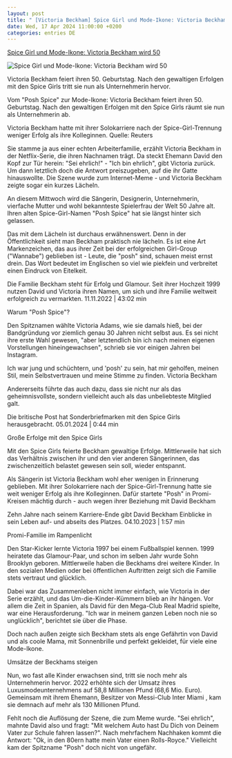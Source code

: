```yaml
---
layout: post
title: " [Victoria Beckham] Spice Girl und Mode-Ikone: Victoria Beckham wird 50"
date: Wed, 17 Apr 2024 11:00:00 +0200
categories: entries DE
---
```

[Spice Girl und Mode-Ikone: Victoria Beckham wird 50](https://www.zdf.de/nachrichten/panorama/prominente/victoria-beckham-posh-spice-100.html)

![Spice Girl und Mode-Ikone: Victoria Beckham wird 50](https://www.zdf.de/assets/victoria-beckham-116~1280x720?cb=1713337417499)

Victoria Beckham feiert ihren 50. Geburtstag. Nach den gewaltigen Erfolgen mit den Spice Girls tritt sie nun als Unternehmerin hervor.

Vom "Posh Spice" zur Mode-Ikone: Victoria Beckham feiert ihren 50. Geburtstag. Nach den gewaltigen Erfolgen mit den Spice Girls räumt sie nun als Unternehmerin ab.

Victoria Beckham hatte mit ihrer Solokarriere nach der Spice-Girl-Trennung weniger Erfolg als ihre Kolleginnen. Quelle: Reuters

Sie stamme ja aus einer echten Arbeiterfamilie, erzählt Victoria Beckham in der Netflix-Serie, die ihren Nachnamen trägt. Da steckt Ehemann David den Kopf zur Tür herein: "Sei ehrlich!" - "Ich bin ehrlich", gibt Victoria zurück. Um dann letztlich doch die Antwort preiszugeben, auf die ihr Gatte hinauswollte. Die Szene wurde zum Internet-Meme - und Victoria Beckham zeigte sogar ein kurzes Lächeln.

An diesem Mittwoch wird die Sängerin, Designerin, Unternehmerin, vierfache Mutter und wohl bekannteste Spielerfrau der Welt 50 Jahre alt. Ihren alten Spice-Girl-Namen "Posh Spice" hat sie längst hinter sich gelassen.

Das mit dem Lächeln ist durchaus erwähnenswert. Denn in der Öffentlichkeit sieht man Beckham praktisch nie lächeln. Es ist eine Art Markenzeichen, das aus ihrer Zeit bei der erfolgreichen Girl-Group ("Wannabe") geblieben ist - Leute, die "posh" sind, schauen meist ernst drein. Das Wort bedeutet im Englischen so viel wie piekfein und verbreitet einen Eindruck von Eitelkeit.

Die Familie Beckham steht für Erfolg und Glamour. Seit ihrer Hochzeit 1999 nutzen David und Victoria ihren Namen, um sich und ihre Familie weltweit erfolgreich zu vermarkten. 11.11.2022 | 43:02 min

Warum "Posh Spice"?

Den Spitznamen wählte Victoria Adams, wie sie damals hieß, bei der Bandgründung vor ziemlich genau 30 Jahren nicht selbst aus. Es sei nicht ihre erste Wahl gewesen, "aber letztendlich bin ich nach meinen eigenen Vorstellungen hineingewachsen", schrieb sie vor einigen Jahren bei Instagram.

Ich war jung und schüchtern, und 'posh' zu sein, hat mir geholfen, meinen Stil, mein Selbstvertrauen und meine Stimme zu finden. Victoria Beckham

Andererseits führte das auch dazu, dass sie nicht nur als das geheimnisvollste, sondern vielleicht auch als das unbeliebteste Mitglied galt.

Die britische Post hat Sonderbriefmarken mit den Spice Girls herausgebracht. 05.01.2024 | 0:44 min

Große Erfolge mit den Spice Girls

Mit den Spice Girls feierte Beckham gewaltige Erfolge. Mittlerweile hat sich das Verhältnis zwischen ihr und den vier anderen Sängerinnen, das zwischenzeitlich belastet gewesen sein soll, wieder entspannt.

Als Sängerin ist Victoria Beckham wohl eher wenigen in Erinnerung geblieben. Mit ihrer Solokarriere nach der Spice-Girl-Trennung hatte sie weit weniger Erfolg als ihre Kolleginnen. Dafür startete "Posh" in Promi-Kreisen mächtig durch - auch wegen ihrer Beziehung mit David Beckham

Zehn Jahre nach seinem Karriere-Ende gibt David Beckham Einblicke in sein Leben auf- und abseits des Platzes. 04.10.2023 | 1:57 min

Promi-Familie im Rampenlicht

Den Star-Kicker lernte Victoria 1997 bei einem Fußballspiel kennen. 1999 heiratete das Glamour-Paar, und schon im selben Jahr wurde Sohn Brooklyn geboren. Mittlerweile haben die Beckhams drei weitere Kinder. In den sozialen Medien oder bei öffentlichen Auftritten zeigt sich die Familie stets vertraut und glücklich.

Dabei war das Zusammenleben nicht immer einfach, wie Victoria in der Serie erzählt, und das Um-die-Kinder-Kümmern blieb an ihr hängen. Vor allem die Zeit in Spanien, als David für den Mega-Club Real Madrid spielte, war eine Herausforderung. "Ich war in meinem ganzen Leben noch nie so unglücklich", berichtet sie über die Phase.

Doch nach außen zeigte sich Beckham stets als enge Gefährtin von David und als coole Mama, mit Sonnenbrille und perfekt gekleidet, für viele eine Mode-Ikone.

Umsätze der Beckhams steigen

Nun, wo fast alle Kinder erwachsen sind, tritt sie noch mehr als Unternehmerin hervor. 2022 erhöhte sich der Umsatz ihres Luxusmodeunternehmens auf 58,8 Millionen Pfund (68,6 Mio. Euro). Gemeinsam mit ihrem Ehemann, Besitzer von Messi-Club Inter Miami , kam sie demnach auf mehr als 130 Millionen Pfund.

Fehlt noch die Auflösung der Szene, die zum Meme wurde. "Sei ehrlich", mahnte David also und fragt: "Mit welchem Auto hast Du Dich von Deinem Vater zur Schule fahren lassen?". Nach mehrfachem Nachhaken kommt die Antwort: "Ok, in den 80ern hatte mein Vater einen Rolls-Royce." Vielleicht kam der Spitzname "Posh" doch nicht von ungefähr.


